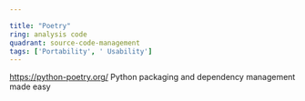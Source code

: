 ```yaml
---

title: "Poetry"
ring: analysis code
quadrant: source-code-management
tags: ['Portability', ' Usability']
---
```

https://python-poetry.org/
Python packaging and dependency management made easy
